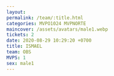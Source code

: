 ```yaml
---
layout: 
permalink: /team/:title.html
categories: MVPO1024 MVPNORTE
maincover: /assets/avatars/male1.webp
tickets: 2
date: 2020-08-29 10:29:20 +0700
title: ISMAEL
team: OBS
MVPS: 1
sex: male1
---
```

